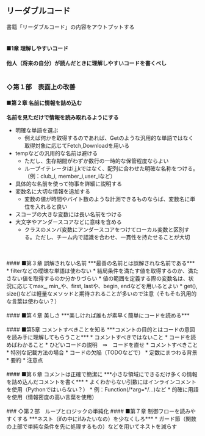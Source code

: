 ## リーダブルコード
書籍「リーダブルコード」の内容をアウトプットする
<br />
<br />
#### ■1章 理解しやすいコード
**他人（将来の自分）が読んだときに理解しやすいコードを書くべし**
<br />
<br />
### ◇第１部　表面上の改善
#### ■第２章 名前に情報を詰め込む
**名前を見ただけで情報を読み取れるようにする**
* 明確な単語を選ぶ
  * 例えば何かを取得するのであれば、Getのような汎用的な単語ではなく取得対象に応じてFetch,Downloadを用いる
* tempなどの汎用的な名前は避ける
  * ただし、生存期間がわずか数行の一時的な保管程度ならよい
  * ループイテレータはi,j,kではなく、配列に合わせた明確な名称をつける。（例：club_i, member_i,user_iなど）
* 具体的な名前を使って物事を詳細に説明する
* 変数名に大切な情報を追加する
  * 変数の値が時間やバイト数のような計測できるものならば、変数名に単位を入れると良い
* スコープの大きな変数には長い名前をつける
* 大文字やアンダースコアなどに意味を含める
  * クラスのメンバ変数にアンダースコアをつけてローカル変数と区別する。ただし、チーム内で認識を合わせ、一貫性を持たせることが大切
<br />
<br />
#### ■第３章 誤解されない名前
***最善の名前とは誤解されな名前である***
* filterなどの曖昧な単語は使わない
    * 結局条件を満たす値を取得するのか、満たさない値を取得するのか分かりづらい
* 値の範囲を定義する際の変数名は、状況に応じてmax_, min_や、first, lastや、begin, endなどを用いるとよい
* get(), size()などは軽量なメソッドと期待されることが多いので注意（そもそも汎用的な言葉は使わない？）
<br />
<br />
#### ■第４章 美しさ
***美しければ誰もが素早く簡単にコードを読める***
<br />
<br />
#### ■第5章 コメントすべきことを知る
***コメントの目的とはコードの意図を読み手に理解してもらうこと***
* コメントすべきではないこと
    * コードを読めばわかること
    * ひどいコードの説明　⇛　コードを直せ
* コメントすべきこと
    * 特別な記載方法の場合
    * コードの欠陥（TODOなどで）
    * 定数にまつわる背景
    * 要約
    * 注意点
<br />
<br />
#### ■第６章 コメントは正確で簡潔に
***小さな領域にできるだけ多くの情報を詰め込んだコメントを書く***
* よくわからない引数にはインラインコメントを使用（Pythonではいらない？）
    * 例：Function(/*arg=*/...)など
* 的確に用語を使用（情報密度の高い言葉を使用）
<br />
<br />
### ◇第２部　ループとロジックの単純化
#### ■第７章 制御フローを読みやすくする
***ネスト（ifの中にifみたいなの）を少なくしろ***
* ガード節（関数の上部で単純な条件を先に処理するもの）などを用いてネストを減らす

